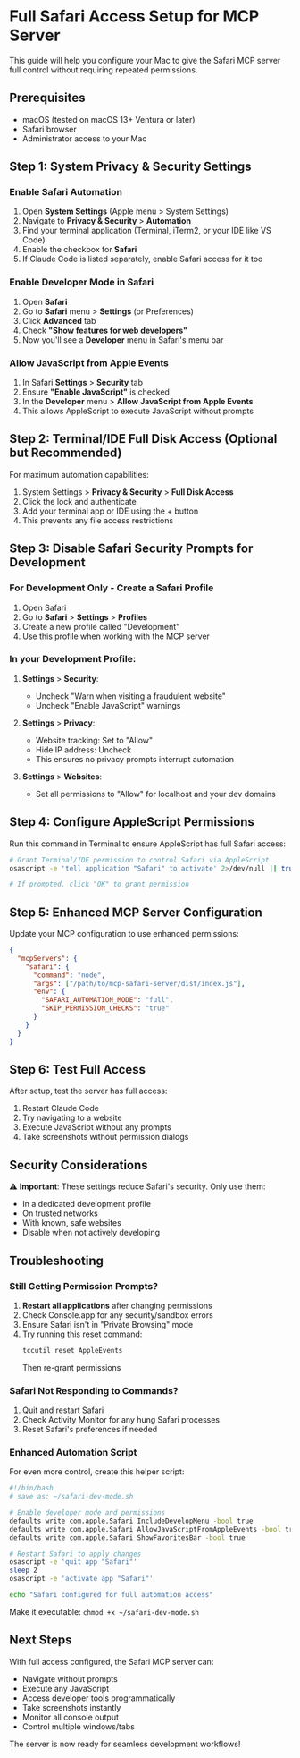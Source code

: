 # Full Safari Access Setup for MCP Server

This guide will help you configure your Mac to give the Safari MCP server full control without requiring repeated permissions.

## Prerequisites

- macOS (tested on macOS 13+ Ventura or later)
- Safari browser
- Administrator access to your Mac

## Step 1: System Privacy & Security Settings

### Enable Safari Automation

1. Open **System Settings** (Apple menu > System Settings)
2. Navigate to **Privacy & Security** > **Automation**
3. Find your terminal application (Terminal, iTerm2, or your IDE like VS Code)
4. Enable the checkbox for **Safari**
5. If Claude Code is listed separately, enable Safari access for it too

### Enable Developer Mode in Safari

1. Open **Safari**
2. Go to **Safari** menu > **Settings** (or Preferences)
3. Click **Advanced** tab
4. Check **"Show features for web developers"**
5. Now you'll see a **Developer** menu in Safari's menu bar

### Allow JavaScript from Apple Events

1. In Safari **Settings** > **Security** tab
2. Ensure **"Enable JavaScript"** is checked
3. In the **Developer** menu > **Allow JavaScript from Apple Events**
4. This allows AppleScript to execute JavaScript without prompts

## Step 2: Terminal/IDE Full Disk Access (Optional but Recommended)

For maximum automation capabilities:

1. System Settings > **Privacy & Security** > **Full Disk Access**
2. Click the lock and authenticate
3. Add your terminal app or IDE using the + button
4. This prevents any file access restrictions

## Step 3: Disable Safari Security Prompts for Development

### For Development Only - Create a Safari Profile

1. Open Safari
2. Go to **Safari** > **Settings** > **Profiles**
3. Create a new profile called "Development"
4. Use this profile when working with the MCP server

### In your Development Profile:

1. **Settings** > **Security**:
   - Uncheck "Warn when visiting a fraudulent website"
   - Uncheck "Enable JavaScript" warnings

2. **Settings** > **Privacy**:
   - Website tracking: Set to "Allow"
   - Hide IP address: Uncheck
   - This ensures no privacy prompts interrupt automation

3. **Settings** > **Websites**:
   - Set all permissions to "Allow" for localhost and your dev domains

## Step 4: Configure AppleScript Permissions

Run this command in Terminal to ensure AppleScript has full Safari access:

```bash
# Grant Terminal/IDE permission to control Safari via AppleScript
osascript -e 'tell application "Safari" to activate' 2>/dev/null || true

# If prompted, click "OK" to grant permission
```

## Step 5: Enhanced MCP Server Configuration

Update your MCP configuration to use enhanced permissions:

```json
{
  "mcpServers": {
    "safari": {
      "command": "node",
      "args": ["/path/to/mcp-safari-server/dist/index.js"],
      "env": {
        "SAFARI_AUTOMATION_MODE": "full",
        "SKIP_PERMISSION_CHECKS": "true"
      }
    }
  }
}
```

## Step 6: Test Full Access

After setup, test the server has full access:

1. Restart Claude Code
2. Try navigating to a website
3. Execute JavaScript without any prompts
4. Take screenshots without permission dialogs

## Security Considerations

⚠️ **Important**: These settings reduce Safari's security. Only use them:
- In a dedicated development profile
- On trusted networks
- With known, safe websites
- Disable when not actively developing

## Troubleshooting

### Still Getting Permission Prompts?

1. **Restart all applications** after changing permissions
2. Check Console.app for any security/sandbox errors
3. Ensure Safari isn't in "Private Browsing" mode
4. Try running this reset command:
   ```bash
   tccutil reset AppleEvents
   ```
   Then re-grant permissions

### Safari Not Responding to Commands?

1. Quit and restart Safari
2. Check Activity Monitor for any hung Safari processes
3. Reset Safari's preferences if needed

### Enhanced Automation Script

For even more control, create this helper script:

```bash
#!/bin/bash
# save as: ~/safari-dev-mode.sh

# Enable developer mode and permissions
defaults write com.apple.Safari IncludeDevelopMenu -bool true
defaults write com.apple.Safari AllowJavaScriptFromAppleEvents -bool true
defaults write com.apple.Safari ShowFavoritesBar -bool true

# Restart Safari to apply changes
osascript -e 'quit app "Safari"'
sleep 2
osascript -e 'activate app "Safari"'

echo "Safari configured for full automation access"
```

Make it executable: `chmod +x ~/safari-dev-mode.sh`

## Next Steps

With full access configured, the Safari MCP server can:
- Navigate without prompts
- Execute any JavaScript
- Access developer tools programmatically
- Take screenshots instantly
- Monitor all console output
- Control multiple windows/tabs

The server is now ready for seamless development workflows!